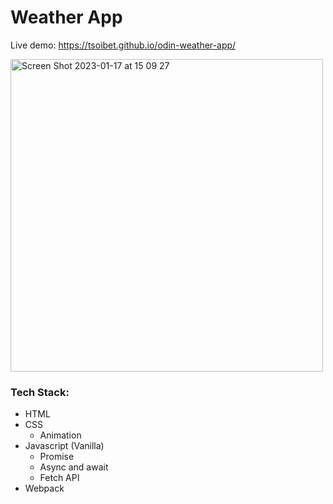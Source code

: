 # Weather App

Live demo: https://tsoibet.github.io/odin-weather-app/

<img width="500" alt="Screen Shot 2023-01-17 at 15 09 27" src="https://user-images.githubusercontent.com/59286368/212823077-d2916b84-9de8-4292-a006-ba594c99284e.png">

### Tech Stack:
- HTML
- CSS
  - Animation
- Javascript (Vanilla)
  - Promise
  - Async and await
  - Fetch API
- Webpack
